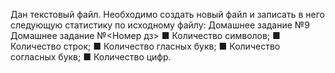 Дан текстовый файл. Необходимо создать новый файл
и записать в него следующую статистику по исходному
файлу:
Домашнее задание №9 Домашнее задание №<Номер дз>
■ Количество символов;
■ Количество строк;
■ Количество гласных букв;
■ Количество согласных букв;
■ Количество цифр.

